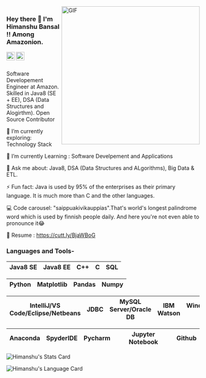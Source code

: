 <img align="right" alt="GIF" src="https://media.giphy.com/media/soTEDPQv7ffmACFapJ/giphy.gif" width="360"/>

### Hey there 👋 I'm Himanshu Bansal !! Among Amazonion.



<a href="https://www.linkedin.com/in/himanshu-bansal-64159915a/">
  <img align="left" alt="Himanshu Bansal LinkdeIN" width="22px" src="https://cdn.jsdelivr.net/npm/simple-icons@v3/icons/linkedin.svg" />
  
</a>

<a href="https://www.instagram.com/himanshu.bansal_/">
  <img align="left" alt="Himanshu Bansal Instagram" width="22px" src="https://cdn.jsdelivr.net/npm/simple-icons@v3/icons/instagram.svg" />
  
</a>
<br></br>



<!--
*HimanshuBansalCHD/HimanshuBansalCHD* is a ✨ special ✨ repository because its `README.md` (this file) appears on your GitHub profile.

Here are some ideas to get you started:

- 🔭 I’m currently working on ...
- 🌱 I’m currently learning ...
- 👯 I’m looking to collaborate on ...
- 🤔 I’m looking for help with ...
- 💬 Ask me about ...
- 📫 How to reach me: ...
- 😄 Pronouns: ...
- ⚡ Fun fact: ...

-->

Software Developement Engineer at Amazon.
Skilled in Java8 (SE + EE), DSA (Data Structures and Alogirthm).
Open Source Contributor


🔭 I’m currently exploring: Technology Stack

🌱 I’m currently Learning : Software Develpement and Applications

💬 Ask me about: Java8, DSA (Data Structures and ALgorithms), Big Data & ETL.

⚡ Fun fact: Java is used by 95% of the enterprises as their primary language. It is much more than C and the other languages.

💻 Code carousel: "saippuakivikauppias".That's world's longest palindrome word which is used by finnish people daily. And here you're not even able to pronounce it😂

📄 Resume : https://cutt.ly/BjaWBoG

### Languages and Tools-


| Java8 SE | Java8 EE | C++ | C | SQL |
| :---: | :---: | :---: | :---: | :---: |


| Python | Matplotlib | Pandas | Numpy |
| :---: | :---: | :---: | :---: | 

| IntelliJ/VS Code/Eclipse/Netbeans | JDBC | MySQL Server/Oracle DB | IBM Watson | Windows/Linux/Mac OS |
| :---: | :---: | :---: | :---: | :---: |

| Anaconda | SpyderIDE | Pycharm | Jupyter Notebook | Github |
| :---: | :---: | :---: | :---: | :---: |

![Himanshu's Stats Card](https://github-readme-stats.vercel.app/api?username=HimanshuBansalCHD&show_icons=true&line_height=30&theme=midnight-purple)

![Himanshu's Language Card](https://github-readme-stats.vercel.app/api/top-langs/?username=HimanshuBansalCHD&show_icons=true&line_height=30&theme=chartreuse-dark&layout=compact)

